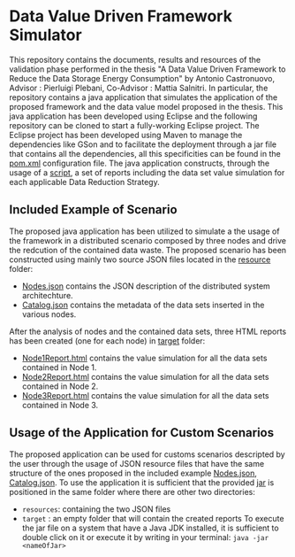 # Data Value Driven Framework Simulator
This repository contains the documents, results and resources of the validation phase performed in the thesis "A Data Value Driven Framework to Reduce 
the Data Storage Energy Consumption" by Antonio Castronuovo, Advisor : Pierluigi Plebani, Co-Advisor : Mattia Salnitri.
In particular, the repository contains a java application that simulates the application of the proposed framework and the data value model proposed in the thesis. This java application has been developed using Eclipse and the following repository can be cloned to start a fully-working Eclipse project.
The Eclipse project has been developed using Maven to manage the dependencies like GSon and to facilitate the deployment through a jar file that contains all the dependencies, all this specificities can be found in the [pom.xml](https://github.com/antoniocastronuovo/thesis-framework-simulator/blob/master/pom.xml) configuration file.
The java application constructs, through the usage of a [script](https://github.com/antoniocastronuovo/thesis-framework-simulator/blob/master/resources/script.js), a set of reports including the data set value simulation for each applicable Data Reduction Strategy.

## Included Example of Scenario 
The proposed java application has been utilized to simulate a the usage of the framework in a distributed scenario composed by three nodes and drive the redcution of the contained data waste.
The proposed scenario has been constructed using mainly two source JSON files located in the [resource](https://github.com/antoniocastronuovo/thesis-framework-simulator/tree/master/resources) folder:
- [Nodes.json](https://github.com/antoniocastronuovo/thesis-framework-simulator/blob/master/resources/Nodes.json) contains the JSON description of the distributed system architechture.
- [Catalog.json](https://github.com/antoniocastronuovo/thesis-framework-simulator/blob/master/resources/Catalog.json) contains the metadata of the data sets inserted in the various nodes.

After the analysis of nodes and the contained data sets, three HTML reports has been created (one for each node) in [target](https://github.com/antoniocastronuovo/thesis-framework-simulator/blob/master/target) folder:
- [Node1Report.html](https://github.com/antoniocastronuovo/thesis-framework-simulator/blob/master/target/Node1Report.html) contains the value simulation for all the data sets contained in Node 1.
- [Node2Report.html](https://github.com/antoniocastronuovo/thesis-framework-simulator/blob/master/target/Node2Report.html) contains the value simulation for all the data sets contained in Node 2.
- [Node3Report.html](https://github.com/antoniocastronuovo/thesis-framework-simulator/blob/master/target/Node3Report.html) contains the value simulation for all the data sets contained in Node 3.

## Usage of the Application for Custom Scenarios
The proposed application can be used for customs scenarios descripted by the user through the usage of JSON resource files that have the same structure of the ones proposed in the included example [Nodes.json](https://github.com/antoniocastronuovo/thesis-framework-simulator/blob/master/resources/Nodes.json), [Catalog.json](https://github.com/antoniocastronuovo/thesis-framework-simulator/blob/master/resources/Catalog.json).
To use the application it is sufficient that the provided [jar](https://github.com/antoniocastronuovo/thesis-framework-simulator/blob/master/target/framework-1.0-with-dependencies.jar) is positioned in the same folder where there are other two directories:
- `resources`: containing the two JSON files
- `target` : an empty folder that will contain the created reports
To execute the jar file on a system that have a Java JDK installed, it is sufficient to double click on it or execute it by writing in your terminal:
`java -jar <nameOfJar>`